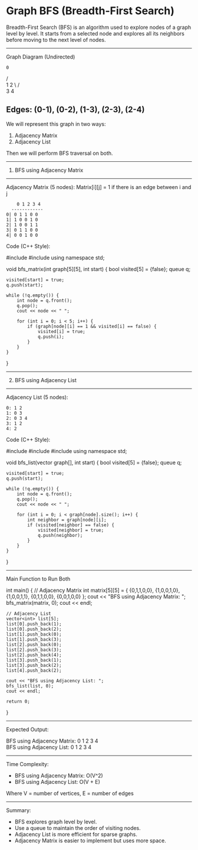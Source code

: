 # Graph BFS (Breadth-First Search)

Breadth-First Search (BFS) is an algorithm used to explore nodes of a graph level by level. It starts from a selected node and explores all its neighbors before moving to the next level of nodes.

------------------------------------------------------------
Graph Diagram (Undirected)

    0
   / \
  1   2
   \ / \
    3   4

Edges: (0-1), (0-2), (1-3), (2-3), (2-4)
------------------------------------------------------------

We will represent this graph in two ways:
1. Adjacency Matrix
2. Adjacency List

Then we will perform BFS traversal on both.

------------------------------------------------------------
1. BFS using Adjacency Matrix
------------------------------------------------------------

Adjacency Matrix (5 nodes):
Matrix[i][j] = 1 if there is an edge between i and j

        0 1 2 3 4
      ------------
    0| 0 1 1 0 0
    1| 1 0 0 1 0
    2| 1 0 0 1 1
    3| 0 1 1 0 0
    4| 0 0 1 0 0

Code (C++ Style):

#include <iostream>
#include <queue>
using namespace std;

void bfs_matrix(int graph[5][5], int start) {
    bool visited[5] = {false};
    queue<int> q;

    visited[start] = true;
    q.push(start);

    while (!q.empty()) {
        int node = q.front();
        q.pop();
        cout << node << " ";

        for (int i = 0; i < 5; i++) {
            if (graph[node][i] == 1 && visited[i] == false) {
                visited[i] = true;
                q.push(i);
            }
        }
    }
}

------------------------------------------------------------
2. BFS using Adjacency List
------------------------------------------------------------

Adjacency List (5 nodes):

    0: 1 2
    1: 0 3
    2: 0 3 4
    3: 1 2
    4: 2

Code (C++ Style):

#include <iostream>
#include <vector>
#include <queue>
using namespace std;

void bfs_list(vector<int> graph[], int start) {
    bool visited[5] = {false};
    queue<int> q;

    visited[start] = true;
    q.push(start);

    while (!q.empty()) {
        int node = q.front();
        q.pop();
        cout << node << " ";

        for (int i = 0; i < graph[node].size(); i++) {
            int neighbor = graph[node][i];
            if (visited[neighbor] == false) {
                visited[neighbor] = true;
                q.push(neighbor);
            }
        }
    }
}

------------------------------------------------------------
Main Function to Run Both

int main() {
    // Adjacency Matrix
    int matrix[5][5] = {
        {0,1,1,0,0},
        {1,0,0,1,0},
        {1,0,0,1,1},
        {0,1,1,0,0},
        {0,0,1,0,0}
    };
    cout << "BFS using Adjacency Matrix: ";
    bfs_matrix(matrix, 0);
    cout << endl;

    // Adjacency List
    vector<int> list[5];
    list[0].push_back(1);
    list[0].push_back(2);
    list[1].push_back(0);
    list[1].push_back(3);
    list[2].push_back(0);
    list[2].push_back(3);
    list[2].push_back(4);
    list[3].push_back(1);
    list[3].push_back(2);
    list[4].push_back(2);

    cout << "BFS using Adjacency List: ";
    bfs_list(list, 0);
    cout << endl;

    return 0;
}

------------------------------------------------------------
Expected Output:

BFS using Adjacency Matrix: 0 1 2 3 4  
BFS using Adjacency List: 0 1 2 3 4

------------------------------------------------------------
Time Complexity:

- BFS using Adjacency Matrix: O(V^2)
- BFS using Adjacency List: O(V + E)

Where V = number of vertices, E = number of edges

------------------------------------------------------------
Summary:

- BFS explores graph level by level.
- Use a queue to maintain the order of visiting nodes.
- Adjacency List is more efficient for sparse graphs.
- Adjacency Matrix is easier to implement but uses more space.
